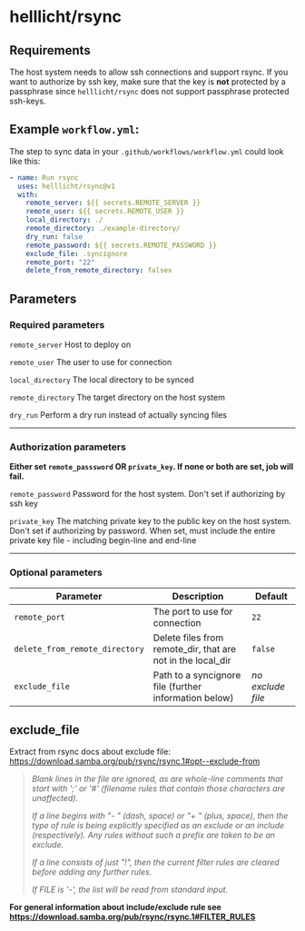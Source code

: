 # helllicht/rsync

## Requirements
The host system needs to allow ssh connections and support rsync.
If you want to authorize by ssh key, make sure that the key is **not** protected by a passphrase since `helllicht/rsync` does not support passphrase protected ssh-keys.

## Example `workflow.yml`:
The step to sync data in your `.github/workflows/workflow.yml` could look like this:

```yml
- name: Run rsync
  uses: helllicht/rsync@v1
  with:
    remote_server: ${{ secrets.REMOTE_SERVER }}
    remote_user: ${{ secrets.REMOTE_USER }}
    local_directory: ./
    remote_directory: ./example-directory/
    dry_run: false
    remote_password: ${{ secrets.REMOTE_PASSWORD }}
    exclude_file: .syncignore
    remote_port: "22"
    delete_from_remote_directory: falsex
```

## Parameters
### Required parameters

`remote_server` Host to deploy on

`remote_user` The user to use for connection

`local_directory` The local directory to be synced

`remote_directory` The target directory on the host system

`dry_run` Perform a dry run instead of actually syncing files

---

### Authorization parameters
**Either set `remote_passsword` OR `private_key`. If none or both are set, job will fail.**

`remote_password` Password for the host system. Don't set if authorizing by ssh key

`private_key` The matching private key to the public key on the host system. Don't set if authorizing by password. When set, must include the entire private key file - including begin-line and end-line

---

### Optional parameters
| Parameter | Description | Default
| --- | --- | --- |
| `remote_port` | The port to use for connection | `22`
| `delete_from_remote_directory` | Delete files from remote_dir, that are not in the local_dir | `false`
| `exclude_file` | Path to a syncignore file (further information below) | _no exclude file_


## exclude_file

Extract from rsync docs about exclude file: https://download.samba.org/pub/rsync/rsync.1#opt--exclude-from

> _Blank lines in the file are ignored, as are whole-line comments that start with ';' or '#' (filename rules that contain those characters are unaffected)._
> 
> _If a line begins with "- " (dash, space) or "+ " (plus, space), then the type of rule is being explicitly specified as an exclude or an include (respectively). Any rules without such a prefix are taken to be an exclude._
> 
> _If a line consists of just "!", then the current filter rules are cleared before adding any further rules._
> 
> _If FILE is '-', the list will be read from standard input._

**For general information about include/exclude rule see https://download.samba.org/pub/rsync/rsync.1#FILTER_RULES**

